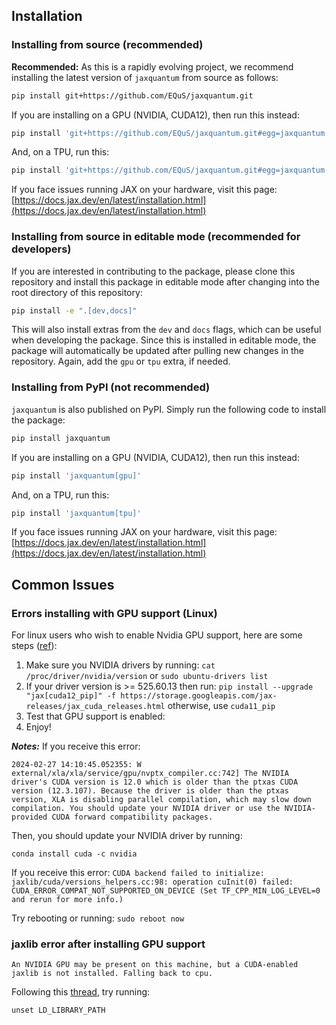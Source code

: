 ## Installation


### Installing from source (recommended)

**Recommended:** As this is a rapidly evolving project, we recommend installing the latest version of `jaxquantum` from source as follows:
```bash
pip install git+https://github.com/EQuS/jaxquantum.git
```

If you are installing on a GPU (NVIDIA, CUDA12), then run this instead:
```bash
pip install 'git+https://github.com/EQuS/jaxquantum.git#egg=jaxquantum[gpu]'
```

And, on a TPU, run this:
```bash
pip install 'git+https://github.com/EQuS/jaxquantum.git#egg=jaxquantum[tpu]'
```

If you face issues running JAX on your hardware, visit this page: [https://docs.jax.dev/en/latest/installation.html](https://docs.jax.dev/en/latest/installation.html)

### Installing from source in editable mode (recommended for developers)

If you are interested in contributing to the package, please clone this repository and install this package in editable mode after changing into the root directory of this repository:
```bash
pip install -e ".[dev,docs]"
```
This will also install extras from the `dev` and `docs` flags, which can be useful when developing the package. Since this is installed in editable mode, the package will automatically be updated after pulling new changes in the repository. Again, add the `gpu` or `tpu` extra, if needed.

### Installing from PyPI (not recommended)

`jaxquantum` is also published on PyPI. Simply run the following code to install the package:

```bash
pip install jaxquantum
```

If you are installing on a GPU (NVIDIA, CUDA12), then run this instead:
```bash
pip install 'jaxquantum[gpu]'
```

And, on a TPU, run this:
```bash
pip install 'jaxquantum[tpu]'
```

If you face issues running JAX on your hardware, visit this page: [https://docs.jax.dev/en/latest/installation.html](https://docs.jax.dev/en/latest/installation.html)

## Common Issues

### Errors installing with GPU support (Linux)

For linux users who wish to enable Nvidia GPU support, here are some steps ([ref](https://jax.readthedocs.io/en/latest/installation.html#nvidia-gpu)):

1. Make sure you NVIDIA drivers by running:
   `cat /proc/driver/nvidia/version` or `sudo ubuntu-drivers list`
2. If your driver version is >= 525.60.13 then run:
   `pip install --upgrade "jax[cuda12_pip]" -f https://storage.googleapis.com/jax-releases/jax_cuda_releases.html` otherwise, use `cuda11_pip`
3. Test that GPU support is enabled:
4. Enjoy!

***Notes:***
If you receive this error:
```
2024-02-27 14:10:45.052355: W external/xla/xla/service/gpu/nvptx_compiler.cc:742] The NVIDIA driver's CUDA version is 12.0 which is older than the ptxas CUDA version (12.3.107). Because the driver is older than the ptxas version, XLA is disabling parallel compilation, which may slow down compilation. You should update your NVIDIA driver or use the NVIDIA-provided CUDA forward compatibility packages.
```

Then, you should update your NVIDIA driver by running:
```
conda install cuda -c nvidia
```

If you receive this error:
`CUDA backend failed to initialize: jaxlib/cuda/versions_helpers.cc:98: operation cuInit(0) failed: CUDA_ERROR_COMPAT_NOT_SUPPORTED_ON_DEVICE (Set TF_CPP_MIN_LOG_LEVEL=0 and rerun for more info.)`

Try rebooting or running:
`sudo reboot now`

### jaxlib error after installing GPU support


```
An NVIDIA GPU may be present on this machine, but a CUDA-enabled jaxlib is not installed. Falling back to cpu.
```

Following this [thread](https://github.com/jax-ml/jax/issues/29068), try running:
```
unset LD_LIBRARY_PATH
```
